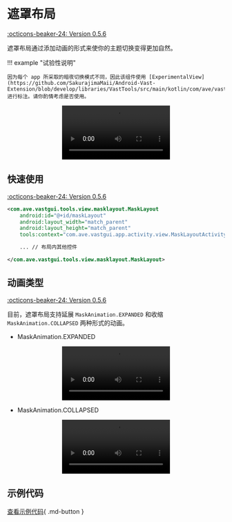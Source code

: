 # 遮罩布局

[:octicons-beaker-24: Version 0.5.6](https://ave.entropy2020.cn/version/VastTools/#056)

遮罩布局通过添加动画的形式来使你的主题切换变得更加自然。

!!! example "试验性说明"

    因为每个 app 所采取的暗夜切换模式不同，因此该组件使用 [ExperimentalView](https://github.com/SakurajimaMaii/Android-Vast-Extension/blob/develop/libraries/VastTools/src/main/kotlin/com/ave/vastgui/tools/annotation/Experimental.kt) 进行标注。请你酌情考虑是否使用。

<center>
    <video width="250" controls="controls" autoplay="autoplay">
        <source src="../img/masklayout.mp4" type="video/mp4">
    </video>
</center>

## 快速使用

[:octicons-beaker-24: Version 0.5.6](https://ave.entropy2020.cn/version/VastTools/#056)

```xml
<com.ave.vastgui.tools.view.masklayout.MaskLayout
    android:id="@+id/maskLayout"
    android:layout_width="match_parent"
    android:layout_height="match_parent"
    tools:context="com.ave.vastgui.app.activity.view.MaskLayoutActivity">

    ... // 布局内其他控件

</com.ave.vastgui.tools.view.masklayout.MaskLayout>
```

## 动画类型

[:octicons-beaker-24: Version 0.5.6](https://ave.entropy2020.cn/version/VastTools/#056)

目前，遮罩布局支持延展 `MaskAnimation.EXPANDED` 和收缩 `MaskAnimation.COLLAPSED` 两种形式的动画。

- MaskAnimation.EXPANDED

<center>
    <video width="250" controls="controls" autoplay="autoplay">
        <source src="../img/masklayout.mp4" type="video/mp4">
    </video>
</center>

- MaskAnimation.COLLAPSED

<center>
    <video width="250" controls="controls" autoplay="autoplay">
        <source src="../img/masklayout_collapsed.mp4" type="video/mp4">
    </video>
</center>

## 示例代码

[查看示例代码](https://github.com/SakurajimaMaii/Android-Vast-Extension/blob/develop/app/src/main/kotlin/com/ave/vastgui/app/activity/view/MaskLayoutActivity.kt){ .md-button }
